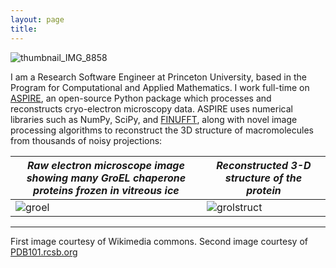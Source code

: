 ```yaml
---
layout: page
title: 
---
```


![thumbnail_IMG_8858](https://user-images.githubusercontent.com/34426450/144354025-bbfdd98f-af95-4f8e-8be8-50ef744558e6.jpeg)


I am a Research Software Engineer at Princeton University, based in the Program for Computational and Applied Mathematics. I work full-time on [ASPIRE](https://github.com/ComputationalCryoEM/ASPIRE-Python), an open-source Python package which processes and reconstructs cryo-electron microscopy data. ASPIRE uses numerical libraries such as NumPy, SciPy, and [FINUFFT](https://github.com/flatironinstitute/finufft), along with novel image processing algorithms to reconstruct the 3D structure of macromolecules from thousands of noisy projections:


| _Raw electron microscope image showing many GroEL chaperone proteins frozen in vitreous ice_ | _Reconstructed 3-D structure of the protein_ |
| ------ | ------ |
| ![groel](https://user-images.githubusercontent.com/34426450/144353253-1943e4d4-afa4-456f-a69e-84ba2178f1c2.png) | ![grolstruct](https://user-images.githubusercontent.com/34426450/144353335-0c3129a5-ce14-407d-a0aa-a24c9f486598.png) |

---------
First image courtesy of Wikimedia commons. Second image courtesy of [PDB101.rcsb.org](PDB101.rcsb.org)
